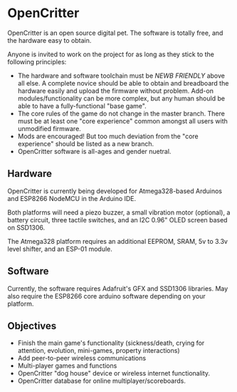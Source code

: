 # OpenCritter

OpenCritter is an open source digital pet. The software is totally free, and the hardware easy to obtain.

Anyone is invited to work on the project for as long as they stick to the following principles:

- The hardware and software toolchain must be *NEWB FRIENDLY* above all else. A complete novice should be able to obtain and breadboard the hardware easily and upload the firmware without problem. Add-on modules/functionality can be more complex, but any human should be able to have a fully-functional "base game".
- The core rules of the game do not change in the master branch. There must be at least one "core experience" common amongst all users with unmodified firmware.
- Mods are encouraged! But too much deviation from the "core experience" should be listed as a new branch.
- OpenCritter software is all-ages and gender nuetral.

## Hardware

OpenCritter is currently being developed for Atmega328-based Arduinos and ESP8266 NodeMCU in the Arduino IDE.

Both platforms will need a piezo buzzer, a small vibration motor (optional), a battery circuit, three tactile switches, and an I2C 0.96" OLED screen based on SSD1306.

The Atmega328 platform requires an additional EEPROM, SRAM, 5v to 3.3v level shifter, and an ESP-01 module.

## Software

Currently, the software requires Adafruit's GFX and SSD1306 libraries. May also require the ESP8266 core arduino software depending on your platform.

## Objectives

- Finish the main game's functionality (sickness/death, crying for attention, evolution, mini-games, property interactions)
- Add peer-to-peer wireless communications
- Multi-player games and functions
- OpenCritter "dog house" device or wireless internet functionality.
- OpenCritter database for online multiplayer/scoreboards.
